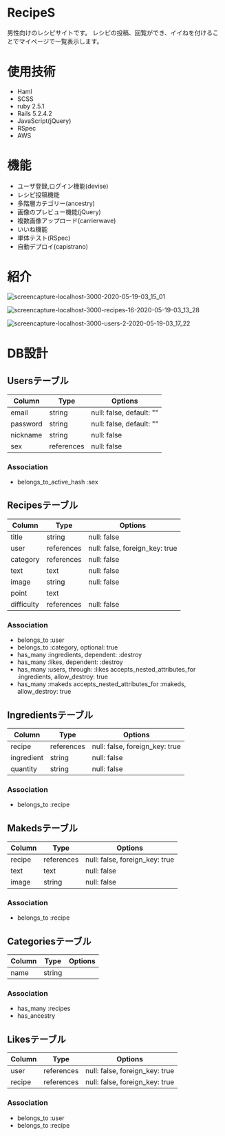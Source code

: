 # RecipeS
男性向けのレシピサイトです。
レシピの投稿、回覧ができ、イイねを付けることでマイページで一覧表示します。

# 使用技術
- Haml
- SCSS
- ruby 2.5.1
- Rails 5.2.4.2
- JavaScript(jQuery)
- RSpec
- AWS

# 機能
- ユーザ登録,ログイン機能(devise)
- レシピ投稿機能
- 多階層カテゴリー(ancestry)
- 画像のプレビュー機能(jQuery)
- 複数画像アップロード(carrierwave)
- いいね機能
- 単体テスト(RSpec)
- 自動デプロイ(capistrano)

# 紹介
![screencapture-localhost-3000-2020-05-19-03_15_01](https://user-images.githubusercontent.com/57590363/82246129-17f43c80-997f-11ea-8cef-92cc05be28d7.png)

![screencapture-localhost-3000-recipes-16-2020-05-19-03_13_28](https://user-images.githubusercontent.com/57590363/82245940-d1064700-997e-11ea-9701-c57dc76e6ce8.png)

![screencapture-localhost-3000-users-2-2020-05-19-03_17_22](https://user-images.githubusercontent.com/57590363/82246259-4bcf6200-997f-11ea-877a-670029241cc3.png)


# DB設計

## Usersテーブル
|Column   |Type       |Options                  |
|---------|-----------|-------------------------|
|email    |string     |null: false, default: "" |
|password |string     |null: false, default: "" |
|nickname |string     |null: false              |
|sex      |references |null: false              |

### Association
- belongs_to_active_hash :sex

## Recipesテーブル
|Column     |Type       |Options                        |
|-----------|-----------|-------------------------------|
|title      |string     |null: false                    |
|user       |references |null: false, foreign_key: true |
|category   |references |null: false                    |
|text       |text       |null: false                    |
|image      |string     |null: false                    |
|point      |text       |                               |
|difficulty |references |null: false                    |

### Association
- belongs_to :user
- belongs_to :category, optional: true
- has_many :ingredients, dependent: :destroy
- has_many :likes, dependent: :destroy
- has_many :users, through: :likes
  accepts_nested_attributes_for :ingredients, allow_destroy: true
- has_many :makeds
  accepts_nested_attributes_for :makeds, allow_destroy: true

## Ingredientsテーブル
|Column     |Type       |Options                        |
|-----------|-----------|-------------------------------|
|recipe     |references |null: false, foreign_key: true |
|ingredient |string     |null: false                    |
|quantity   |string     |null: false                    |

### Association
- belongs_to :recipe

## Makedsテーブル
|Column     |Type       |Options                        |
|-----------|-----------|-------------------------------|
|recipe     |references |null: false, foreign_key: true |
|text       |text       |null: false                    |
|image      |string     |null: false                    |

### Association
- belongs_to :recipe

## Categoriesテーブル
|Column |Type   |Options |
|-------|-------|--------|
|name   |string |        |

### Association
- has_many :recipes
- has_ancestry

## Likesテーブル
|Column |Type       |Options                        |
|-------|-----------|-------------------------------|
|user   |references |null: false, foreign_key: true |
|recipe |references |null: false, foreign_key: true |

### Association
- belongs_to :user
- belongs_to :recipe